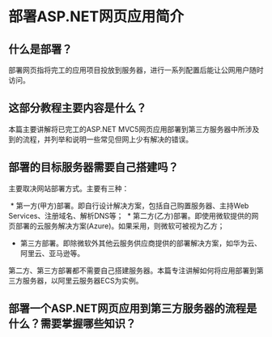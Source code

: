 # 部署ASP.NET网页应用简介

## 什么是部署？
部署网页指将完工的应用项目投放到服务器，进行一系列配置后能让公网用户随时访问。

## 这部分教程主要内容是什么？
本篇主要讲解将已完工的ASP.NET MVC5网页应用部署到第三方服务器中所涉及到的流程，并列举和说明一些常见但网上少有解决的错误。

## 部署的目标服务器需要自己搭建吗？
主要取决网站部署方式。主要有三种：

  * 第一方(甲方)部署。即自行设计解决方案，包括自己购置服务器、主持Web Services、注册域名、解析DNS等；
  * 第二方(乙方)部署。即使用微软提供的网页部署的云服务解决方案(Azure)。如果采用，则微软可被视为乙方；
  * 第三方部署。即除微软外其他云服务供应商提供的部署解决方案，如华为云、阿里云、亚马逊等。
  
第二方、第三方部署都不需要自己搭建服务器。本篇专注讲解如何将应用部署到第三方服务器，以阿里云服务器ECS为实例。

## 部署一个ASP.NET网页应用到第三方服务器的流程是什么？需要掌握哪些知识？
